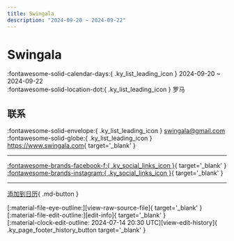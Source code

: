 ```yaml
---
title: Swingala
description: "2024-09-20 ~ 2024-09-22"
---
```


# Swingala 

:fontawesome-solid-calendar-days:{ .ky_list_leading_icon } 2024-09-20 ~ 2024-09-22  
:fontawesome-solid-location-dot:{ .ky_list_leading_icon } 罗马  

## 联系

:fontawesome-solid-envelope:{ .ky_list_leading_icon } <swingala@gmail.com>  
:fontawesome-solid-globe:{ .ky_list_leading_icon } <https://www.swingala.com>{ target='_blank' }  

---

 [:fontawesome-brands-facebook-f:{ .ky_social_links_icon }](https://www.facebook.com/swingala){ target='_blank' } [:fontawesome-brands-instagram:{ .ky_social_links_icon }](https://instagram.com/swingala_festival){ target='_blank' }

---

[添加到日历](https://swing.news/ics/zh-Hans/2024/it/swingala-2024.ics){ .md-button }

<div class="ky_page_footer" markdown>
<div class="ky_page_footer_trailing" markdown="span">
[:material-file-eye-outline:][view-raw-source-file]{ target='_blank' }
[:material-file-edit-outline:][edit-info]{ target='_blank' }
</div>
<div class="ky_page_footer_leading" markdown="span">
[:material-clock-edit-outline: 2024-07-14 20:30 UTC][view-edit-history]{ .ky_page_footer_history_button target='_blank' }
</div>
</div>

[view-raw-source-file]: https://github.com/swingdance/events/blob/main/2024/it/swingala-2024.json "查看原始源文件"
[edit-info]: https://github.com/swingdance/events/issues/new?assignees=&labels=update+event&projects=&template=03-update_entity.yml&title=%5B2024%2Fit%5D%20Swingala&region=it&year=2024&id=swingala-2024&name=Swingala&org_id= "编辑信息"

[view-edit-history]: https://github.com/swingdance/events/commits/main/2024/it/swingala-2024.json "查看编辑历史"
